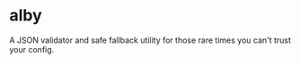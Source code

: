 # alby
A JSON validator and safe fallback utility for those rare times you can't trust your config. 
